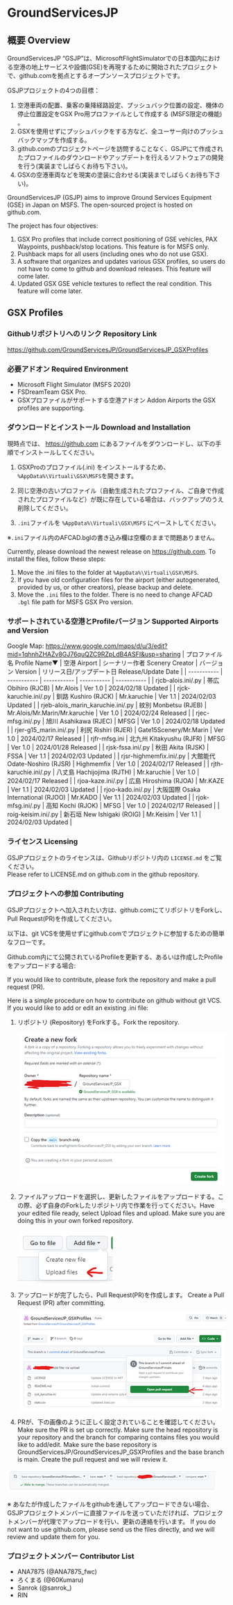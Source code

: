 # GroundServicesJP
## 概要 Overview
GroundServicesJP “GSJP”は、MicrosoftFlightSimulatorでの日本国内における空港の地上サービスや設備(GSE)を再現するために開始されたプロジェクトで、github.comを拠点とするオープンソースプロジェクトです。 

GSJPプロジェクトの4つの目標：  
1. 空港車両の配置、乗客の乗降経路設定、プッシュバック位置の設定、機体の停止位置設定をGSX Pro用プロファイルとして作成する (MSFS限定の機能) 。  
2. GSXを使用せずにプッシュバックをする方など、全ユーサー向けのプッシュバックマップを作成する。  
3. github.comのプロジェクトページを訪問することなく、GSJPにて作成されたプロファイルのダウンロードやアップデートを行えるソフトウェアの開発を行う(実装までしばらくお待ち下さい)。  
4. GSXの空港車両などを現実の塗装に合わせる(実装までしばらくお待ち下さい)。 

GroundServicesJP (GSJP) aims to improve Ground Services Equipment (GSE) in Japan on MSFS. The open-sourced project is hosted on github.com.  

The project has four objectives:  
1. GSX Pro profiles that include correct positioning of GSE vehicles, PAX Waypoints, pushback/stop locations. This feature is for MSFS only.  
2. Pushback maps for all users (including ones who do not use GSX).  
3. A software that organizes and updates various GSX profiles, so users do not have to come to github and download releases. This feature will come later.  
4. Updated GSX GSE vehicle textures to reflect the real condition. This feature will come later.

## GSX Profiles
### Githubリポジトリへのリンク  Repository Link
https://github.com/GroundServicesJP/GroundServicesJP_GSXProfiles

### 必要アドオン Required Environment
- Microsoft Flight Simulator (MSFS 2020) 
- FSDreamTeam GSX Pro.  
- GSXプロファイルがサポートする空港アドオン Addon Airports the GSX profiles are supporting.

### ダウンロードとインストール  Download and Installation
現時点では、 https://github.com にあるファイルをダウンロードし、以下の手順でインストールしてください。  

1. GSXProのプロファイル(.ini) をインストールするため、`%AppData%\Virtuali\GSX\MSFS`を開きます。  

2. 同じ空港の古いプロファイル（自動生成されたプロファイル、ご自身で作成されたプロファイルなど）が既に存在している場合は、バックアップのうえ削除してください。  

3. `.ini`ファイルを `%AppData%\Virtuali\GSX\MSFS` にペーストしてください。  

※`.ini`ファイル内のAFCAD.bglの書き込み欄は空欄のままで問題ありません。 

Currently, please download the newest release on https://github.com. To install the files, follow these steps:  
1. Move the .ini files to the folder at `%AppData%\Virtuali\GSX\MSFS`. 
2. If you have old configuration files for the airport (either autogenerated, provided by us, or other creators), please backup and delete.  
3. Move the `.ini` files to the folder. There is no need to change AFCAD `.bgl` file path for MSFS GSX Pro version.

### サポートされている空港とProfileバージョン  Supported Airports and Version
Google Map: https://www.google.com/maps/d/u/3/edit?mid=1qhnhZHAZv8GJ76quQZC9RZpLdB4ASFI&usp=sharing
| プロファイル名 Profile Name▼ | 空港 Airport           | シーナリー作者 Scenery Creator | バージョン Version | リリース日/アップデート日 Release/Update Date |
| -----------                | -----------           | -----------                   | -----------                    | ----------- |
| rjcb-alois.ini/.py          | 帯広 Obihiro (RJCB)   | Mr.Alois                      | Ver 1.0                       | 2024/02/18 Updated |
| rjck-karuchie.ini/.py          | 釧路 Kushiro (RJCK)   | Mr.karuchie                      | Ver 1.1                       | 2024/02/03 Updated |
| rjeb-alois_marin_karuchie.ini/.py          | 紋別 Monbetsu (RJEB)   | Mr.Alois/Mr.Marin/Mr.karuchie                      | Ver 1.0                       | 2024/02/24 Released |
| rjec-mfsg.ini/.py          | 旭川 Asahikawa (RJEC)   | MFSG                     | Ver 1.0                       | 2024/02/18 Updated |
| rjer-g15_marin.ini/.py          | 利尻 Rishiri (RJER)   | Gate15Scenery/Mr.Marin                     | Ver 1.0                       | 2024/02/17 Released |
| rjfr-mfsg.ini              | 北九州 Kitakyushu (RJFR) | MFSG                          | Ver 1.0                        | 2024/01/28 Released |
| rjsk-fssa.ini/.py              | 秋田 Akita (RJSK) | FSSA                          | Ver 1.1                           | 2024/02/03 Updated |
| rjsr-highmemfix.ini/.py              | 大館能代 Odate-Noshiro (RJSR) | Highmemfix                          | Ver 1.0                           | 2024/02/17 Released |
| rjth-karuchie.ini/.py            | 八丈島 Hachijojima (RJTH) | Mr.karuchie                         | Ver 1.0                             | 2024/02/17 Released |
| rjoa-kaze.ini/.py              | 広島 Hiroshima (RJOA) | Mr.KAZE                          | Ver 1.1                       | 2024/02/03 Updated |
| rjoo-kado.ini/.py            | 大阪国際 Osaka International (RJOO) | Mr.KADO                         | Ver 1.1            | 2024/02/03 Updated |
| rjok-mfsg.ini/.py            | 高知 Kochi (RJOK) | MFSG                         | Ver 1.0                             | 2024/02/17 Released |
| roig-keisim.ini/.py            | 新石垣 New Ishigaki (ROIG) | Mr.Keisim                          | Ver 1.1                | 2024/02/03 Updated |

### ライセンス Licensing 
GSJPプロジェクトのライセンスは、Githubリポジトリ内の `LICENSE.md` をご覧ください。  
Please refer to LICENSE.md on github.com in the github repository.  

### プロジェクトへの参加 Contributing
GSJPプロジェクトへ加入されたい方は、github.comにてリポジトリをForkし、Pull Request(PR)を作成してください。 

以下は、git VCSを使用せずにgithub.comでプロジェクトに参加するための簡単なフローです。 

Github.com内にて公開されているProfileを更新する、あるいは作成したProfileをアップロードする場合: 

If you would like to contribute, please fork the repository and make a pull request (PR).  

Here is a simple procedure on how to contribute on github without git VCS.  If you would like to add or edit an existing .ini file:  
1. リポジトリ (Repository) をForkする。Fork the repository.
   
   ![alt text](README_images/1.png)
2. ファイルアップロードを選択し、更新したファイルをアップロードする。この際、必ず自身のForkしたリポジトリ内で作業を行ってください。Have your edited file ready, select Upload files and upload. Make sure you are doing this in your own forked repository.
   
   ![alt text](README_images/2.png)
3. アップロードが完了したら、Pull Request(PR)を作成します。 Create a Pull Request (PR) after committing.
   
   ![alt text](README_images/3.png)
4. PRが、下の画像のように正しく設定されていることを確認してください。  Make sure the PR is set up correctly. Make sure the head repository is your repository and the branch for comparing contains files you would like to add/edit. Make sure the base repository is GroundServicesJP/GroundServicesJP_GSXProfiles and the base branch is main. Create the pull request and we will review it.
   
  ![alt text](README_images/4.png)

※ あなたが作成したファイルをgithubを通してアップロードできない場合、GSJPプロジェクトメンバーに直接ファイルを送っていただければ、プロジェクトメンバーが代理でアップロードを行い、更新の連絡を行います。 If you do not want to use github.com, please send us the files directly, and we will review and update them for you.

### プロジェクトメンバー Contributor List 
- ANA7875 (@ANA7875_fwc) 
- ろくまる (@60Kumaru)
- Sanrok (@sanrok_)
- RIN
